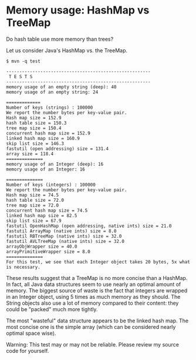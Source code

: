 Memory usage: HashMap vs TreeMap
==

Do hash table use more memory than trees? 

Let us consider Java's HashMap vs. the TreeMap.

```
$ mvn -q test

-------------------------------------------------------
 T E S T S
-------------------------------------------------------
memory usage of an empty string (deep): 40
memory usage of an empty string: 24

=============
Number of keys (strings) : 100000
We report the number bytes per key-value pair.
Hash map size = 152.9
hash table size = 150.3
tree map size = 150.4
concurrent hash map size = 152.9
linked hash map size = 160.9
skip list size = 146.3
fastutil (open addressing) size = 131.4
array size = 118.4
==============
memory usage of an Integer (deep): 16
memory usage of an Integer: 16

==============
Number of keys (integers) : 100000
We report the number bytes per key-value pair.
Hash map size = 74.5
hash table size = 72.0
tree map size = 72.0
concurrent hash map size = 74.5
linked hash map size = 82.5
skip list size = 67.9
fastutil OpenHashMap (open addressing, native ints) size = 21.0
fastutil ArrayMap (native ints) size = 8.0
fastutil RBTreeMap (native ints) size = 32.0
fastutil AVLTreeMap (native ints) size = 32.0
arrayObjWrapper size = 40.0
arrayPrimitiveWrapper size = 8.0
==============
For this test, we see that each Integer object takes 20 bytes, 5x what is necessary.
```

These results suggest that a TreeMap is no more concise than a HashMap.
In fact, all Java data structures seem to use nearly an optimal amount
of memory. The biggest source of waste is the fact that integers
are wrapped in an Integer object, using 5 times as much memory as they should.
The String objects also use a lot of memory compared to their content: they 
could be "packed" much more tightly.

The most "wasteful" data structure appears to be the linked hash map. The most
concise one is the simple array (which can be considered nearly optimal space wise).

Warning: This test may or may not be reliable. Please review my source
code for yourself.

